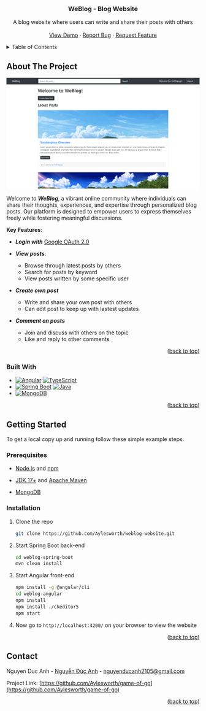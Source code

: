 <a name="readme-top"></a>


<!-- PROJECT LOGO -->
<br />
<div align="center">

  <h3 align="center">WeBlog - Blog Website</h3>

  <p align="center">
    A blog website where users can write and share their posts with others
    <br />
    <br />
    <a href="https://github.com/Aylesworth/weblog-website">View Demo</a>
    ·
    <a href="https://github.com/Aylesworth/weblog-website/issues">Report Bug</a>
    ·
    <a href="https://github.com/Aylesworth/weblog-website/issues">Request Feature</a>
  </p>
</div>



<!-- TABLE OF CONTENTS -->
<details>
  <summary>Table of Contents</summary>
  <ol>
    <li>
      <a href="#about-the-project">About The Project</a>
      <ul>
        <li><a href="#built-with">Built With</a></li>
      </ul>
    </li>
    <li>
      <a href="#getting-started">Getting Started</a>
      <ul>
        <li><a href="#prerequisites">Prerequisites</a></li>
        <li><a href="#installation">Installation</a></li>
      </ul>
    </li>
    <li><a href="#contact">Contact</a></li>
  </ol>
</details>



<!-- ABOUT THE PROJECT -->
## About The Project

[![Product Screen Shot][product-screenshot]]()

Welcome to ***WeBlog***, a vibrant online community where individuals can share their thoughts, experiences, and expertise through personalized blog posts. Our platform is designed to empower users to express themselves freely while fostering meaningful discussions.

**Key Features**:
- ***Login with*** [Google OAuth 2.0](https://developers.google.com/identity/protocols/oauth2)
- ***View posts***:
    - Browse through latest posts by others
    - Search for posts by keyword
    - View posts written by some specific user
	
	
- ***Create own post***
    - Write and share your own post with others
    - Can edit post to keep up with lastest updates
	
- ***Comment on posts***
	- Join and discuss with others on the topic
	- Like and reply to other comments
	

<p align="right">(<a href="#readme-top">back to top</a>)</p>



### Built With

* [![Angular][angular-badge]][angular-url] [![TypeScript][typescript-badge]][typescript-url]
* [![Spring Boot][spring-badge]][spring-url] [![Java][java-badge]][java-url]
* [![MongoDB][mongodb-badge]][mongodb-url]

<p align="right">(<a href="#readme-top">back to top</a>)</p>



<!-- GETTING STARTED -->
## Getting Started

To get a local copy up and running follow these simple example steps.

### Prerequisites

* [Node.js](https://nodejs.org/en/download) and [npm](https://www.npmjs.com/)

* [JDK 17+](https://www.oracle.com/java/technologies/downloads/) and [Apache Maven](https://maven.apache.org/download.cgi)

* [MongoDB](https://www.mongodb.com/download-center/community/releases)

### Installation

1. Clone the repo

   ```sh
   git clone https://github.com/Aylesworth/weblog-website.git
   ```
2. Start Spring Boot back-end

   ```sh
   cd weblog-spring-boot
   mvn clean install
   ```
3. Start Angular front-end

   ```sh
   npm install -g @angular/cli
   cd weblog-angular
   npm install
   npm install ./ckeditor5
   npm start
   ```
4. Now go to `http://localhost:4200/` on your browser to view the website
   

<p align="right">(<a href="#readme-top">back to top</a>)</p>



<!-- CONTACT -->
## Contact

Nguyen Duc Anh - [Nguyễn Đức Anh](https://web.facebook.com/nda.2105) - nguyenducanh2105@gmail.com

Project Link: [https://github.com/Aylesworth/game-of-go](https://github.com/Aylesworth/game-of-go)

<p align="right">(<a href="#readme-top">back to top</a>)</p>



<!-- MARKDOWN LINKS & IMAGES -->
<!-- https://www.markdownguide.org/basic-syntax/#reference-style-links -->
[product-screenshot]: screenshots/screenshot-01.png
[angular-badge]: https://img.shields.io/badge/angular-%23DD0031.svg?style=for-the-badge&logo=angular&logoColor=white
[angular-url]: https://angular.io/
[typescript-badge]: https://img.shields.io/badge/typescript-%23007ACC.svg?style=for-the-badge&logo=typescript&logoColor=white
[typescript-url]: https://www.typescriptlang.org/
[spring-badge]: https://img.shields.io/badge/spring%20boot-%236DB33F.svg?style=for-the-badge&logo=spring&logoColor=white
[spring-url]: https://spring.io/
[java-badge]: https://img.shields.io/badge/java-%23ED8B00.svg?style=for-the-badge&logo=openjdk&logoColor=white
[java-url]: https://www.java.com/
[mongodb-badge]: https://img.shields.io/badge/MongoDB-%234ea94b.svg?style=for-the-badge&logo=mongodb&logoColor=white
[mongodb-url]: https://www.mongodb.com/
